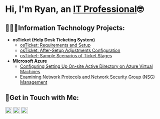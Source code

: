 <h1>Hi, I'm Ryan, an <a href="https://linkedin.com/in/ryanrfrechette">IT Professional</a>🤓</h1>

<h2>🧑🏽‍💻Information Technology Projects:</h2>

- <b>osTicket (Help Desk Ticketing System)</b>
  - [osTicket: Requirements and Setup](https://github.com/RyanRFrechette/osticket-prereqs)
  - [osTicket: After-Setup Adjustments Configuration](https://github.com/RyanRFrechette/after-setup-config)
  - [osTicket: Sample Scenarios of Ticket Stages](https://github.com/RyanRFrechette/ticket-stages)
- <b>Microsoft Azure</b>
  - [Configuring Setting Up On-site Active Directory on Azure Virtual Machines](https://github.com/RyanRFrechette/ad-setup)
  - [Examining Network Protocols and Network Security Group (NSG) Management](https://github.com/RyanRFrechette/azure-network-protocols)

<h2>📱Get in Touch with Me:</h2>

[<img align="left" alt="Josh | Twitter" width="22px" src="https://cdn.jsdelivr.net/npm/simple-icons@v3/icons/twitter.svg" />][twitter]
[<img align="left" alt="Josh | LinkedIn" width="22px" src="https://cdn.jsdelivr.net/npm/simple-icons@v3/icons/linkedin.svg" />][linkedin]
[<img align="left" alt="Josh | Instagram" width="22px" src="https://cdn.jsdelivr.net/npm/simple-icons@v3/icons/instagram.svg" />][instagram]

[twitter]: https://twitter.com/RyanRFrechette
[instagram]: https://www.instagram.com/RyanRFrechette
[linkedin]: https://linkedin.com/in/RyanRFrechette

